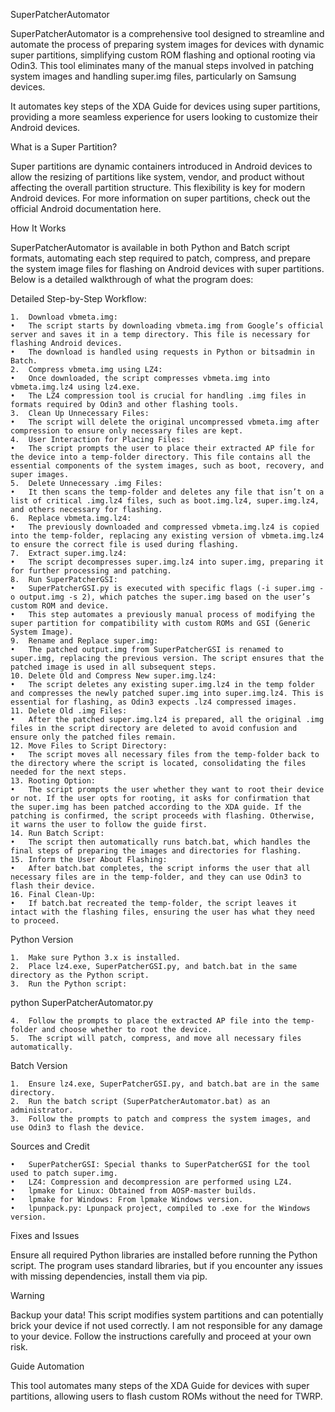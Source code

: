 SuperPatcherAutomator

SuperPatcherAutomator is a comprehensive tool designed to streamline and automate the process of preparing system images for devices with dynamic super partitions, simplifying custom ROM flashing and optional rooting via Odin3. This tool eliminates many of the manual steps involved in patching system images and handling super.img files, particularly on Samsung devices.

It automates key steps of the XDA Guide for devices using super partitions, providing a more seamless experience for users looking to customize their Android devices.

What is a Super Partition?

Super partitions are dynamic containers introduced in Android devices to allow the resizing of partitions like system, vendor, and product without affecting the overall partition structure. This flexibility is key for modern Android devices. For more information on super partitions, check out the official Android documentation here.

How It Works

SuperPatcherAutomator is available in both Python and Batch script formats, automating each step required to patch, compress, and prepare the system image files for flashing on Android devices with super partitions. Below is a detailed walkthrough of what the program does:

Detailed Step-by-Step Workflow:

	1.	Download vbmeta.img:
	•	The script starts by downloading vbmeta.img from Google’s official server and saves it in a temp directory. This file is necessary for flashing Android devices.
	•	The download is handled using requests in Python or bitsadmin in Batch.
	2.	Compress vbmeta.img using LZ4:
	•	Once downloaded, the script compresses vbmeta.img into vbmeta.img.lz4 using lz4.exe.
	•	The LZ4 compression tool is crucial for handling .img files in formats required by Odin3 and other flashing tools.
	3.	Clean Up Unnecessary Files:
	•	The script will delete the original uncompressed vbmeta.img after compression to ensure only necessary files are kept.
	4.	User Interaction for Placing Files:
	•	The script prompts the user to place their extracted AP file for the device into a temp-folder directory. This file contains all the essential components of the system images, such as boot, recovery, and super images.
	5.	Delete Unnecessary .img Files:
	•	It then scans the temp-folder and deletes any file that isn’t on a list of critical .img.lz4 files, such as boot.img.lz4, super.img.lz4, and others necessary for flashing.
	6.	Replace vbmeta.img.lz4:
	•	The previously downloaded and compressed vbmeta.img.lz4 is copied into the temp-folder, replacing any existing version of vbmeta.img.lz4 to ensure the correct file is used during flashing.
	7.	Extract super.img.lz4:
	•	The script decompresses super.img.lz4 into super.img, preparing it for further processing and patching.
	8.	Run SuperPatcherGSI:
	•	SuperPatcherGSI.py is executed with specific flags (-i super.img -o output.img -s 2), which patches the super.img based on the user’s custom ROM and device.
	•	This step automates a previously manual process of modifying the super partition for compatibility with custom ROMs and GSI (Generic System Image).
	9.	Rename and Replace super.img:
	•	The patched output.img from SuperPatcherGSI is renamed to super.img, replacing the previous version. The script ensures that the patched image is used in all subsequent steps.
	10.	Delete Old and Compress New super.img.lz4:
	•	The script deletes any existing super.img.lz4 in the temp folder and compresses the newly patched super.img into super.img.lz4. This is essential for flashing, as Odin3 expects .lz4 compressed images.
	11.	Delete Old .img Files:
	•	After the patched super.img.lz4 is prepared, all the original .img files in the script directory are deleted to avoid confusion and ensure only the patched files remain.
	12.	Move Files to Script Directory:
	•	The script moves all necessary files from the temp-folder back to the directory where the script is located, consolidating the files needed for the next steps.
	13.	Rooting Option:
	•	The script prompts the user whether they want to root their device or not. If the user opts for rooting, it asks for confirmation that the super.img has been patched according to the XDA guide. If the patching is confirmed, the script proceeds with flashing. Otherwise, it warns the user to follow the guide first.
	14.	Run Batch Script:
	•	The script then automatically runs batch.bat, which handles the final steps of preparing the images and directories for flashing.
	15.	Inform the User About Flashing:
	•	After batch.bat completes, the script informs the user that all necessary files are in the temp-folder, and they can use Odin3 to flash their device.
	16.	Final Clean-Up:
	•	If batch.bat recreated the temp-folder, the script leaves it intact with the flashing files, ensuring the user has what they need to proceed.

Python Version

	1.	Make sure Python 3.x is installed.
	2.	Place lz4.exe, SuperPatcherGSI.py, and batch.bat in the same directory as the Python script.
	3.	Run the Python script:

python SuperPatcherAutomator.py


	4.	Follow the prompts to place the extracted AP file into the temp-folder and choose whether to root the device.
	5.	The script will patch, compress, and move all necessary files automatically.

Batch Version

	1.	Ensure lz4.exe, SuperPatcherGSI.py, and batch.bat are in the same directory.
	2.	Run the batch script (SuperPatcherAutomator.bat) as an administrator.
	3.	Follow the prompts to patch and compress the system images, and use Odin3 to flash the device.

Sources and Credit

	•	SuperPatcherGSI: Special thanks to SuperPatcherGSI for the tool used to patch super.img.
	•	LZ4: Compression and decompression are performed using LZ4.
	•	lpmake for Linux: Obtained from AOSP-master builds.
	•	lpmake for Windows: From lpmake Windows version.
	•	lpunpack.py: Lpunpack project, compiled to .exe for the Windows version.

Fixes and Issues

Ensure all required Python libraries are installed before running the Python script. The program uses standard libraries, but if you encounter any issues with missing dependencies, install them via pip.

Warning

Backup your data! This script modifies system partitions and can potentially brick your device if not used correctly. I am not responsible for any damage to your device. Follow the instructions carefully and proceed at your own risk.

Guide Automation

This tool automates many steps of the XDA Guide for devices with super partitions, allowing users to flash custom ROMs without the need for TWRP.
